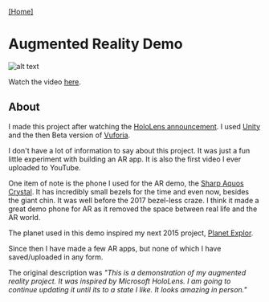 [[Home]](https://orange.haus)

# Augmented Reality Demo

![alt text](https://orange.haus/augmentedrealitydemo/ardemo.jpg "Picture of AR Demo")

Watch the video [here](https://www.youtube.com/watch?v=fT6w6jj_5UI).

## About
I made this project after watching the [HoloLens announcement](https://www.youtube.com/watch?v=FbhVCZKVOqE). I used [Unity](https://unity3d.com) and the then Beta version of [Vuforia](https://vuforia.com).

I don't have a lot of information to say about this project. It was just a fun little experiment with building an AR app. It is also the first video I ever uploaded to YouTube.

One item of note is the phone I used for the AR demo, the [Sharp Aquos Crystal](https://www.sharpusa.com/ForHome/Mobile/Models/AQUOSCRYSTAL-306SH.aspx). It has incredibly small bezels for the time and even now, besides the giant chin. It was well before the 2017 bezel-less craze. I think it made a great demo phone for AR as it removed the space between real life and the AR world.

The planet used in this demo inspired my next 2015 project, [Planet Explor](https://orange.haus/planetexplor).

Since then I have made a few AR apps, but none of which I have saved/uploaded in any form.

The original description was *"This is a demonstration of my augmented reality project. It was inspired by Microsoft HoloLens. I am going to continue updating it until its to a state I like. It looks amazing in person."*